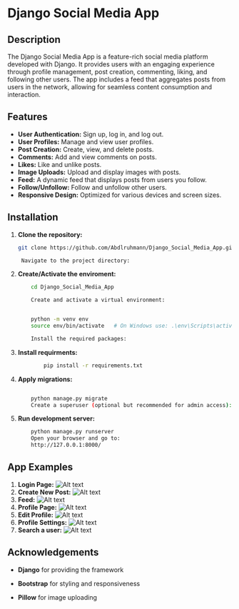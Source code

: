 # Django Social Media App

## **Description**

The Django Social Media App is a feature-rich social media platform developed with Django. It provides users with an engaging experience through profile management, post creation, commenting, liking, and following other users. The app includes a feed that aggregates posts from users in the network, allowing for seamless content consumption and interaction.

## **Features**

- **User Authentication:** Sign up, log in, and log out.
- **User Profiles:** Manage and view user profiles.
- **Post Creation:** Create, view, and delete posts.
- **Comments:** Add and view comments on posts.
- **Likes:** Like and unlike posts.
- **Image Uploads:** Upload and display images with posts.
- **Feed:** A dynamic feed that displays posts from users you follow.
- **Follow/Unfollow:** Follow and unfollow other users.
- **Responsive Design:** Optimized for various devices and screen sizes.

## **Installation**

1. **Clone the repository:**

   ```bash
   git clone https://github.com/Abdlruhmann/Django_Social_Media_App.git

    Navigate to the project directory:

2. **Create/Activate the enviroment:**
    ```bash
        cd Django_Social_Media_App

        Create and activate a virtual environment:

    
        python -m venv env
        source env/bin/activate   # On Windows use: .\env\Scripts\activate

        Install the required packages:

3. **Install requirments:**
    ```bash
            pip install -r requirements.txt

4. **Apply migrations:**

    ```bash

        python manage.py migrate
        Create a superuser (optional but recommended for admin access):


5. **Run development server:**
    ```bash
        python manage.py runserver
        Open your browser and go to:
        http://127.0.0.1:8000/


## **App Examples**

1. **Login Page:**
    ![Alt text](doc_images/login.png)
2. **Create New Post:**
    ![Alt text](doc_images/create_new_post.png)
3. **Feed:**
    ![Alt text](doc_images/Feed.png)
4. **Profile Page:**
    ![Alt text](doc_images/profile_page.png)
5. **Edit Profile:**
    ![Alt text](doc_images/edit_profile.png)
6. **Profile Settings:**
    ![Alt text](doc_images/profile_settings.png)
7. **Search a user:**
    ![Alt text](doc_images/search_user.png)


## **Acknowledgements**

- **Django** for providing the framework

- **Bootstrap** for styling and responsiveness

- **Pillow** for image uploading
